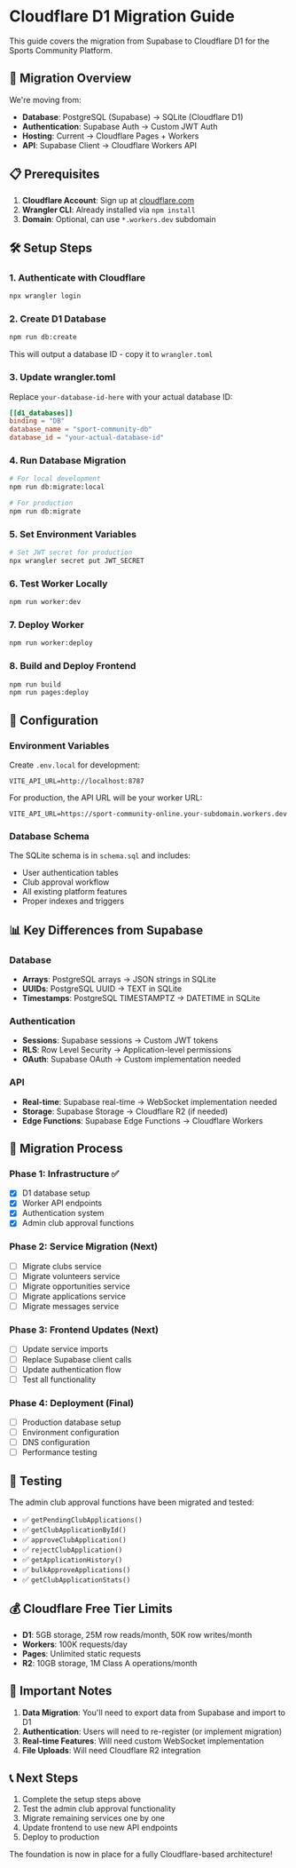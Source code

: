 # Cloudflare D1 Migration Guide

This guide covers the migration from Supabase to Cloudflare D1 for the Sports Community Platform.

## 🚀 **Migration Overview**

We're moving from:
- **Database**: PostgreSQL (Supabase) → SQLite (Cloudflare D1)
- **Authentication**: Supabase Auth → Custom JWT Auth
- **Hosting**: Current → Cloudflare Pages + Workers
- **API**: Supabase Client → Cloudflare Workers API

## 📋 **Prerequisites**

1. **Cloudflare Account**: Sign up at [cloudflare.com](https://cloudflare.com)
2. **Wrangler CLI**: Already installed via `npm install`
3. **Domain**: Optional, can use `*.workers.dev` subdomain

## 🛠️ **Setup Steps**

### 1. **Authenticate with Cloudflare**
```bash
npx wrangler login
```

### 2. **Create D1 Database**
```bash
npm run db:create
```
This will output a database ID - copy it to `wrangler.toml`

### 3. **Update wrangler.toml**
Replace `your-database-id-here` with your actual database ID:
```toml
[[d1_databases]]
binding = "DB"
database_name = "sport-community-db"
database_id = "your-actual-database-id"
```

### 4. **Run Database Migration**
```bash
# For local development
npm run db:migrate:local

# For production
npm run db:migrate
```

### 5. **Set Environment Variables**
```bash
# Set JWT secret for production
npx wrangler secret put JWT_SECRET
```

### 6. **Test Worker Locally**
```bash
npm run worker:dev
```

### 7. **Deploy Worker**
```bash
npm run worker:deploy
```

### 8. **Build and Deploy Frontend**
```bash
npm run build
npm run pages:deploy
```

## 🔧 **Configuration**

### **Environment Variables**

Create `.env.local` for development:
```env
VITE_API_URL=http://localhost:8787
```

For production, the API URL will be your worker URL:
```env
VITE_API_URL=https://sport-community-online.your-subdomain.workers.dev
```

### **Database Schema**

The SQLite schema is in `schema.sql` and includes:
- User authentication tables
- Club approval workflow
- All existing platform features
- Proper indexes and triggers

## 📊 **Key Differences from Supabase**

### **Database**
- **Arrays**: PostgreSQL arrays → JSON strings in SQLite
- **UUIDs**: PostgreSQL UUID → TEXT in SQLite
- **Timestamps**: PostgreSQL TIMESTAMPTZ → DATETIME in SQLite

### **Authentication**
- **Sessions**: Supabase sessions → Custom JWT tokens
- **RLS**: Row Level Security → Application-level permissions
- **OAuth**: Supabase OAuth → Custom implementation needed

### **API**
- **Real-time**: Supabase real-time → WebSocket implementation needed
- **Storage**: Supabase Storage → Cloudflare R2 (if needed)
- **Edge Functions**: Supabase Edge Functions → Cloudflare Workers

## 🔄 **Migration Process**

### **Phase 1: Infrastructure** ✅
- [x] D1 database setup
- [x] Worker API endpoints
- [x] Authentication system
- [x] Admin club approval functions

### **Phase 2: Service Migration** (Next)
- [ ] Migrate clubs service
- [ ] Migrate volunteers service  
- [ ] Migrate opportunities service
- [ ] Migrate applications service
- [ ] Migrate messages service

### **Phase 3: Frontend Updates** (Next)
- [ ] Update service imports
- [ ] Replace Supabase client calls
- [ ] Update authentication flow
- [ ] Test all functionality

### **Phase 4: Deployment** (Final)
- [ ] Production database setup
- [ ] Environment configuration
- [ ] DNS configuration
- [ ] Performance testing

## 🧪 **Testing**

The admin club approval functions have been migrated and tested:
- ✅ `getPendingClubApplications()`
- ✅ `getClubApplicationById()`
- ✅ `approveClubApplication()`
- ✅ `rejectClubApplication()`
- ✅ `getApplicationHistory()`
- ✅ `bulkApproveApplications()`
- ✅ `getClubApplicationStats()`

## 💰 **Cloudflare Free Tier Limits**

- **D1**: 5GB storage, 25M row reads/month, 50K row writes/month
- **Workers**: 100K requests/day
- **Pages**: Unlimited static requests
- **R2**: 10GB storage, 1M Class A operations/month

## 🚨 **Important Notes**

1. **Data Migration**: You'll need to export data from Supabase and import to D1
2. **Authentication**: Users will need to re-register (or implement migration)
3. **Real-time Features**: Will need custom WebSocket implementation
4. **File Uploads**: Will need Cloudflare R2 integration

## 📞 **Next Steps**

1. Complete the setup steps above
2. Test the admin club approval functionality
3. Migrate remaining services one by one
4. Update frontend to use new API endpoints
5. Deploy to production

The foundation is now in place for a fully Cloudflare-based architecture!